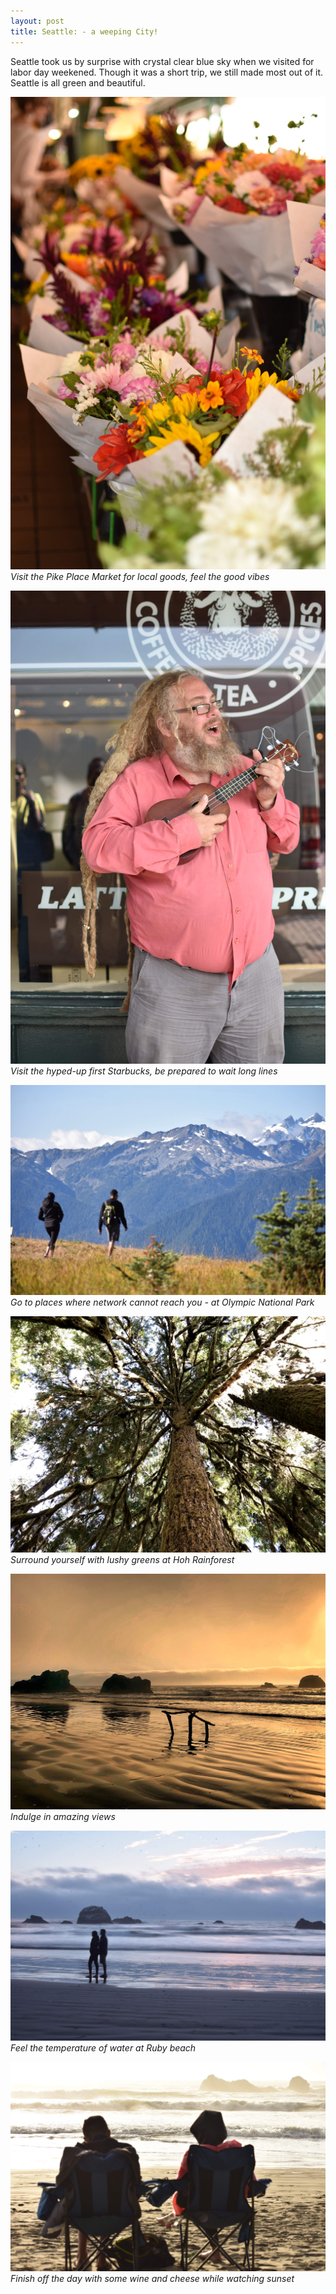 ```yaml
---
layout: post
title: Seattle: - a weeping City!
---
```


Seattle took us by surprise with crystal clear blue sky when we visited for labor day weekened. Though it was a short trip, we still made most out of it. Seattle is all green and beautiful.

![Pike place Market](/images/pike.jpg)
*Visit the Pike Place Market for local goods, feel the good vibes*

![Local Performer](/images/performer.jpg)
*Visit the hyped-up first Starbucks, be prepared to wait long lines*

![Path not Taken](/images/pathnottaken.jpg)
*Go to places where network cannot reach you - at Olympic National Park*

![hoh](/images/hoh.jpg)
*Surround yourself with lushy greens at Hoh Rainforest*

![Ruby Beach](/images/ruby.JPG)
*Indulge in amazing views*

![Soul](/images/soul.jpg)
*Feel the temperature of water at Ruby beach*

![sunset](/images/sunset.jpg)
*Finish off the day with some wine and cheese while watching sunset*















